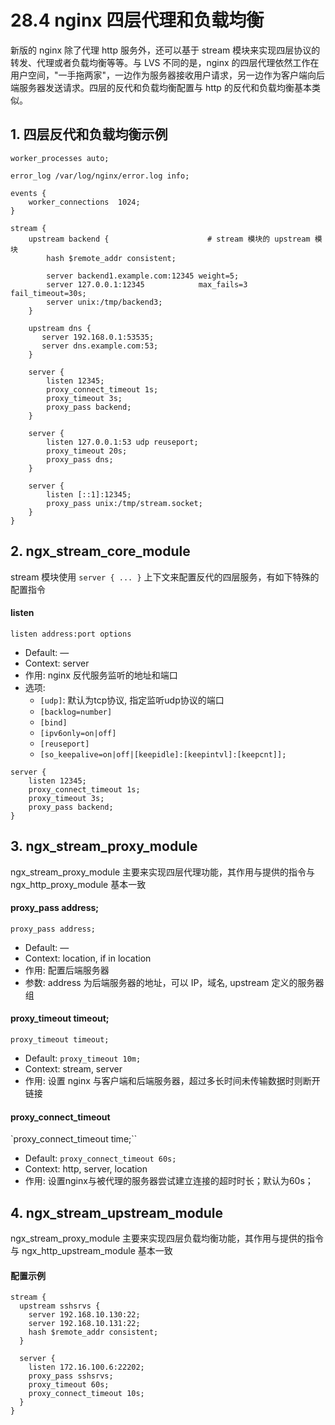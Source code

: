 # 28.4 nginx 四层代理和负载均衡
新版的 nginx 除了代理 http 服务外，还可以基于 stream 模块来实现四层协议的转发、代理或者负载均衡等等。与 LVS 不同的是，nginx 的四层代理依然工作在用户空间，"一手拖两家"，一边作为服务器接收用户请求，另一边作为客户端向后端服务器发送请求。四层的反代和负载均衡配置与 http 的反代和负载均衡基本类似。

## 1. 四层反代和负载均衡示例
```
worker_processes auto;

error_log /var/log/nginx/error.log info;

events {
    worker_connections  1024;
}

stream {
    upstream backend {                      # stream 模块的 upstream 模块
        hash $remote_addr consistent;

        server backend1.example.com:12345 weight=5;
        server 127.0.0.1:12345            max_fails=3 fail_timeout=30s;
        server unix:/tmp/backend3;
    }

    upstream dns {
       server 192.168.0.1:53535;
       server dns.example.com:53;
    }

    server {
        listen 12345;
        proxy_connect_timeout 1s;
        proxy_timeout 3s;
        proxy_pass backend;
    }

    server {
        listen 127.0.0.1:53 udp reuseport;
        proxy_timeout 20s;
        proxy_pass dns;
    }

    server {
        listen [::1]:12345;
        proxy_pass unix:/tmp/stream.socket;
    }
}
```

## 2. ngx_stream_core_module
stream 模块使用 `server { ... }` 上下文来配置反代的四层服务，有如下特殊的配置指令

#### listen
`listen address:port options`
- Default:	—
- Context:	server
- 作用: nginx 反代服务监听的地址和端口
- 选项:
  - `[udp]`: 默认为tcp协议, 指定监听udp协议的端口
  - `[backlog=number]`
  - `[bind]`
  - `[ipv6only=on|off]`
  - `[reuseport]`
  - `[so_keepalive=on|off|[keepidle]:[keepintvl]:[keepcnt]];`

```
server {
    listen 12345;
    proxy_connect_timeout 1s;
    proxy_timeout 3s;
    proxy_pass backend;
}
```

## 3. ngx_stream_proxy_module
ngx_stream_proxy_module 主要来实现四层代理功能，其作用与提供的指令与 ngx_http_proxy_module 基本一致

#### proxy_pass address;
`proxy_pass address;`
- Default:	—
- Context:	location, if in location
- 作用: 配置后端服务器
- 参数: address 为后端服务器的地址，可以 IP，域名, upstream 定义的服务器组

#### proxy_timeout timeout;
`proxy_timeout timeout;`
- Default: `proxy_timeout 10m;`
- Context:	stream, server
- 作用: 设置 nginx 与客户端和后端服务器，超过多长时间未传输数据时则断开链接

#### proxy_connect_timeout
`proxy_connect_timeout time;``
- Default: `proxy_connect_timeout 60s;`
- Context:	http, server, location
- 作用: 设置nginx与被代理的服务器尝试建立连接的超时时长；默认为60s；

## 4. ngx_stream_upstream_module
ngx_stream_proxy_module 主要来实现四层负载均衡功能，其作用与提供的指令与 ngx_http_upstream_module 基本一致

#### 配置示例
```
stream {
  upstream sshsrvs {
    server 192.168.10.130:22;
    server 192.168.10.131:22;
    hash $remote_addr consistent;
  }

  server {
    listen 172.16.100.6:22202;
    proxy_pass sshsrvs;
    proxy_timeout 60s;
    proxy_connect_timeout 10s;
  }
}
```
